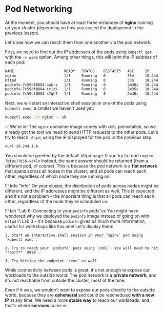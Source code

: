 # Pod Networking

At the moment, you should have at least three instances of **nginx** running on your cluster (depending on how you scaled the deployment in the previous lesson).

Let's see how we can reach them from one another via the pod network.

First, we need to find out the IP addresses of the pods using `kubectl get` with the `-o wide` option. Among other things, this will print the IP address of each pod:

``` bash
NAME                       READY   STATUS    RESTARTS   AGE     IP            NODE                       NOMINATED NODE   READINESS GATES
nginx                      1/1     Running   0          35m     10.244.2.6    workshop-cluster-worker    <none>           <none>
httpd                      1/1     Running   0          33m     10.244.1.7    workshop-cluster-worker2   <none>           <none>
podinfo-7c59df8884-bwkrz   1/1     Running   0          2m38s   10.244.1.16   workshop-cluster-worker2   <none>           <none>
podinfo-7c59df8884-trjzk   1/1     Running   0          2m35s   10.244.2.16   workshop-cluster-worker    <none>           <none>
podinfo-7c59df8884-x7qh7   1/1     Running   0          2m40s   10.244.2.15   workshop-cluster-worker    <none>           <none>
```

Next, we will start an interactive shell session in one of the pods using `kubectl exec`, a cmdlet we haven't used yet:

``` bash
kubectl exec -it nginx -- sh
```

✅ We're in! The `nginx` container image comes with `cURL` preinstalled, so we already got the tool we need to send HTTP requests to the other pods. Let's try to reach `httpd`, using the IP displayed for the pod in the previous step:

``` bash
curl 10.244.1.6
```

You should be greeted by the default httpd page. If you try to reach `nginx-7bf8c77b5b-vd4ln` instead, the same answer should be returned (from a different pod, of course). This is because the pod network is a **flat network** that spans across all nodes in the cluster, and all pods can reach each other, regardless of which node they are running on.

!!! info "Info"
    On your cluster, the distribution of pods across nodes might be different, and the IP addresses might be different as well. This is expected, and it's not a problem - the important thing is that all pods can reach each other, regardless of the node they're scheduled on.

!!! lab "Lab 6: Connecting to your `podinfo` pods"ex
    You might have wondered why we deployed the `podinfo` image instead of going on with `httpd` in Lab 3 - it's because `podinfo` gives us much more information, useful for workshops like this one! Let's display them:

    1. Start an interactive shell session in your `nginx` pod using `kubectl exec`.

    2. Try to reach your `podinfo` pods using `cURL`! You will need to hit **port** `9898`.

    3. Try hitting the endpoint `/env` as well.

While connectivity between pods is great, it's not enough to expose our workloads to the outside world: The pod network is a **private network**, and it's not reachable from outside the cluster, most of the time.

Even if it was, we wouldn't want to expose our pods directly to the outside world, because they are **ephemeral** and could be rescheduled **with a new IP** at any time. We need a more **stable way** to reach our workloads, and that's where **services** come in.
